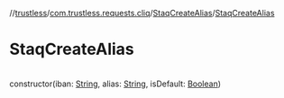 //[trustless](../../../index.md)/[com.trustless.requests.cliq](../index.md)/[StaqCreateAlias](index.md)/[StaqCreateAlias](-staq-create-alias.md)

# StaqCreateAlias

\
constructor(iban: [String](https://kotlinlang.org/api/latest/jvm/stdlib/kotlin/-string/index.html), alias: [String](https://kotlinlang.org/api/latest/jvm/stdlib/kotlin/-string/index.html), isDefault: [Boolean](https://kotlinlang.org/api/latest/jvm/stdlib/kotlin/-boolean/index.html))
